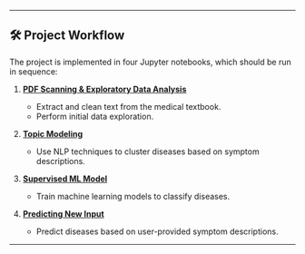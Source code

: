
---

## 🛠️ Project Workflow  
The project is implemented in four Jupyter notebooks, which should be run in sequence:  

1. **[PDF Scanning & Exploratory Data Analysis](https://github.com/Hashehri/Disease-Diagnosis-NLP-Project/blob/main/Code/read_pdf_file.ipynb)**  
   - Extract and clean text from the medical textbook.  
   - Perform initial data exploration.  

2. **[Topic Modeling](https://github.com/Hashehri/Disease-Diagnosis-NLP-Project/blob/main/Code/topic_modeling.ipynb)**  
   - Use NLP techniques to cluster diseases based on symptom descriptions.  

3. **[Supervised ML Model](https://github.com/Hashehri/Disease-Diagnosis-NLP-Project/blob/main/Code/classification_model.ipynb)**  
   - Train machine learning models to classify diseases.  

4. **[Predicting New Input](https://github.com/Hashehri/Disease-Diagnosis-NLP-Project/blob/main/Code/predict_new_input.ipynb)**  
   - Predict diseases based on user-provided symptom descriptions.  

---


